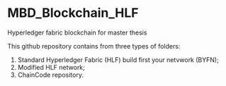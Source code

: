# MBD_Blockchain_HLF
Hyperledger fabric blockchain for master thesis

This github repository contains from three types of folders:
  1. Standard Hyperledger Fabric (HLF) build first your netvwork (BYFN);
  2. Modified HLF network;
  3. ChainCode repository.

